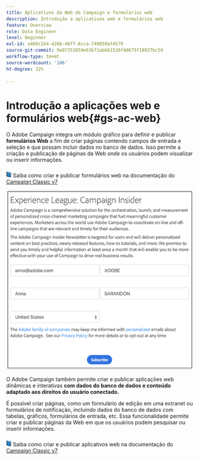 ```yaml
---
title: Aplicativos da Web do Campaign e formulários web
description: Introdução a aplicativos web e formulários web
feature: Overview
role: Data Engineer
level: Beginner
exl-id: a460c1b4-4266-46ff-8cca-748050afd579
source-git-commit: 9e07353859e63b71abb61526f40675f18837bc59
workflow-type: tm+mt
source-wordcount: '186'
ht-degree: 32%

---
```


# Introdução a aplicações web e formulários web{#gs-ac-web}

O Adobe Campaign integra um módulo gráfico para definir e publicar **formulários Web** a fim de criar páginas contendo campos de entrada e seleção e que possam incluir dados no banco de dados. Isso permite a criação e publicação de páginas da Web onde os usuários podem visualizar ou inserir informações.

![](../assets/do-not-localize/book.png) Saiba como criar e publicar formulários web na documentação do  [Campaign Classic v7](https://experienceleague.adobe.com/docs/campaign-classic/using/designing-content/web-forms/about-web-forms.html?lang=en#designing-content)

![](assets/sample.png)

O Adobe Campaign também permite criar e publicar aplicações web dinâmicas e interativas **com dados do banco de dados e conteúdo adaptado aos direitos do usuário conectado.**

É possível criar páginas, como um formulário de edição em uma extranet ou formulários de notificação, incluindo dados do banco de dados com tabelas, gráficos, formulários de entrada, etc. Essa funcionalidade permite criar e publicar páginas da Web em que os usuários podem pesquisar ou inserir informações.

![](../assets/do-not-localize/book.png) Saiba como criar e publicar aplicativos web na documentação do  [Campaign Classic v7](https://experienceleague.adobe.com/docs/campaign-classic/using/designing-content/web-applications/about-web-applications.html?lang=en#designing-content)
